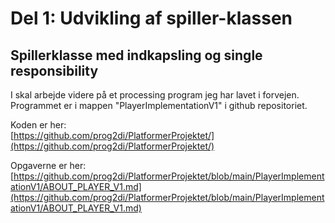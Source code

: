 # Del 1: Udvikling af spiller-klassen
## Spillerklasse med indkapsling og single responsibility

I skal arbejde videre på et processing program jeg har lavet i forvejen.   
Programmet er i mappen "PlayerImplementationV1" i github repositoriet.   

Koden er her:   
[https://github.com/prog2di/PlatformerProjektet/](https://github.com/prog2di/PlatformerProjektet/)

Opgaverne er her:    
[https://github.com/prog2di/PlatformerProjektet/blob/main/PlayerImplementationV1/ABOUT_PLAYER_V1.md](https://github.com/prog2di/PlatformerProjektet/blob/main/PlayerImplementationV1/ABOUT_PLAYER_V1.md)
